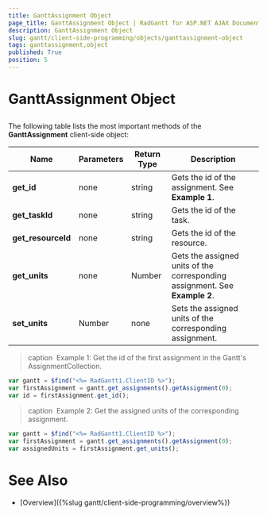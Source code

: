 ```yaml
---
title: GanttAssignment Object
page_title: GanttAssignment Object | RadGantt for ASP.NET AJAX Documentation
description: GanttAssignment Object
slug: gantt/client-side-programming/objects/ganttassignment-object
tags: ganttassignment,object
published: True
position: 5
---
```


# GanttAssignment Object



## 

The following table lists the most important methods of the **GanttAssignment** client-side object:



| Name | Parameters | Return Type | Description |
| ------ | ------ | ------ | ------ |
| **get_id** |none|string|Gets the id of the assignment. See **Example 1**.|
| **get_taskId** |none|string|Gets the id of the task.|
| **get_resourceId** |none|string|Gets the id of the resource.|
| **get_units** |none|Number|Gets the assigned units of the corresponding assignment. See **Example 2**.|
| **set_units** |Number|none|Sets the assigned units of the corresponding assignment.|


>caption  Example 1: Get the id of the first assignment in the Gantt's AssignmentCollection.
````JavaScript
var gantt = $find("<%= RadGantt1.ClientID %>");
var firstAssignment = gantt.get_assignments().getAssignment(0); 	
var id = firstAssignment.get_id();	 
````

>caption  Example 2: Get the assigned units of the corresponding assignment.
````JavaScript
var gantt = $find("<%= RadGantt1.ClientID %>");
var firstAssignment = gantt.get_assignments().getAssignment(0); 
var assignedUnits = firstAssignment.get_units();	 
````


# See Also

 * [Overview]({%slug gantt/client-side-programming/overview%})
